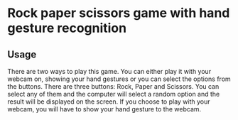 # Rock paper scissors game with hand gesture recognition

## Usage
There are two ways to play this game. You can either play it with your webcam on, showing your hand gestures or you can select the options from the buttons.
There are three buttons: Rock, Paper and Scissors. You can select any of them and the computer will select a random option and the result will be displayed on the screen.
If you choose to play with your webcam, you will have to show your hand gesture to the webcam.
